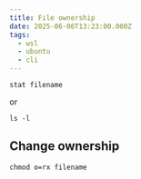 ```yaml
---
title: File ownership
date: 2025-06-06T13:23:00.000Z
tags:
  - wsl
  - ubuntu
  - cli
---
```

```
stat filename
```

or

```
ls -l
```


## Change ownership

```
chmod o=rx filename
```
